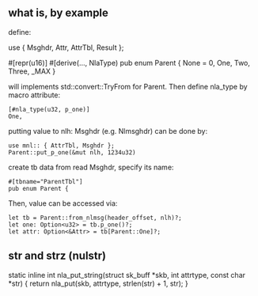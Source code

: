 what is, by example
-------------------

define:

use { Msghdr, Attr, AttrTbl, Result };

#[repr(u16)]
#[derive(..., NlaType)
pub enum Parent {
    None = 0,
    One,
    Two,
    Three,
    _MAX
}

will implements std::convert::TryFrom<u16> for Parent.
Then define nla_type by macro attribute:

    [#nla_type(u32, p_one)]
    One,

putting value to nlh: Msghdr (e.g. Nlmsghdr) can be done by:

    use mnl:: { AttrTbl, Msghdr };
    Parent::put_p_one(&mut nlh, 1234u32)

create tb data from read Msghdr, specify its name:

    #[tbname="ParentTbl"]
    pub enum Parent {

Then, value can be accessed via:

    let tb = Parent::from_nlmsg(header_offset, nlh)?;
    let one: Option<u32> = tb.p_one()?;
    let attr: Option<&Attr> = tb[Parent::One]?;


str and strz (nulstr)
---------------------

static inline int nla_put_string(struct sk_buff *skb, int attrtype,
				 const char *str)
{
	return nla_put(skb, attrtype, strlen(str) + 1, str);
}
